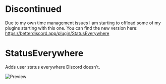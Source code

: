 # Discontinued

Due to my own time management issues I am starting to offload some of my plugins starting with this one. You can find the new version here: https://betterdiscord.app/plugin/StatusEverywhere

# StatusEverywhere

Adds user status everywhere Discord doesn't.

![Preview](https://i.imgur.com/qqHheT5.png)


